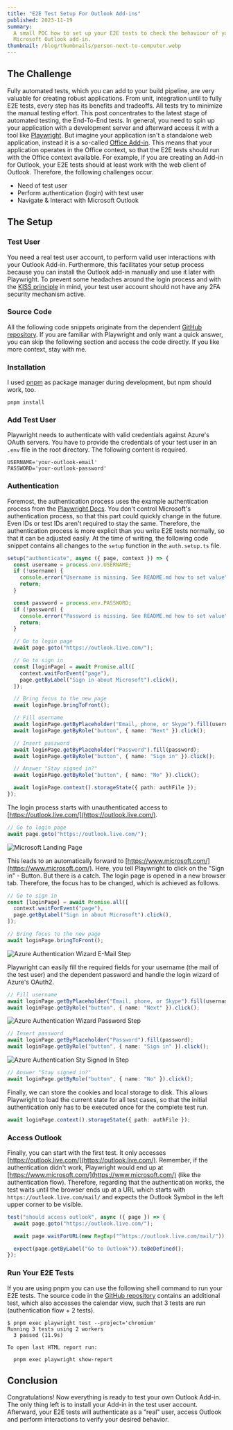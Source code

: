 ```yaml
---
title: "E2E Test Setup For Outlook Add-ins"
published: 2023-11-19
summary:
  A small POC how to set up your E2E tests to check the behaviour of your
  Microsoft Outlook add-in.
thumbnail: /blog/thumbnails/person-next-to-computer.webp
---
```


## The Challenge

Fully automated tests, which you can add to your build pipeline, are very
valuable for creating robust applications. From unit, integration until to fully
E2E tests, every step has its benefits and tradeoffs. All tests try to minimize
the manual testing effort. This post concentrates to the latest stage of
automated testing, the End-To-End tests. In general, you need to spin up your
application with a development server and afterward access it with a tool like
[Playwright](https://playwright.dev/). But imagine your application isn't a
standalone web application, instead it is a so-called
[Office Add-in](https://learn.microsoft.com/en-us/office/dev/add-ins/overview/office-add-ins).
This means that your application operates in the Office context, so that the E2E
tests should run with the Office context available. For example, if you are
creating an Add-in for Outlook, your E2E tests should at least work with the web
client of Outlook. Therefore, the following challenges occur.

- Need of test user
- Perform authentication (login) with test user
- Navigate & Interact with Microsoft Outlook

## The Setup

### Test User

You need a real test user account, to perform valid user interactions with your
Outlook Add-in. Furthermore, this facilitates your setup process because you can
install the Outlook add-in manually and use it later with Playwright. To prevent
some headaches around the login process and with the
[KISS principle](https://en.wikipedia.org/wiki/KISS_principle) in mind, your
test user account should not have any 2FA security mechanism active.

### Source Code

All the following code snippets originate from the dependent
[GitHub repository](https://github.com/larsschieffer/outlook-playwright-e2e). If
you are familiar with Playwright and only want a quick answer, you can skip the
following section and access the code directly. If you like more context, stay
with me.

### Installation

I used [pnpm](https://pnpm.io/) as package manager during development, but npm
should work, too.

```shell
pnpm install
```

### Add Test User

Playwright needs to authenticate with valid credentials against Azure's OAuth
servers. You have to provide the credentials of your test user in an `.env` file
in the root directory. The following content is required.

```BASIC
USERNAME='your-outlook-email'
PASSWORD='your-outlook-password'
```

### Authentication

Foremost, the authentication process uses the example authentication process
from the [Playwright Docs](https://playwright.dev/docs/auth). You don't control
Microsoft's authentication process, so that this part could quickly change in
the future. Even IDs or test IDs aren't required to stay the same. Therefore,
the authentication process is more explicit than you write E2E tests normally,
so that it can be adjusted easily. At the time of writing, the following code
snippet contains all changes to the `setup` function in the `auth.setup.ts`
file.

```ts
setup("authenticate", async ({ page, context }) => {
  const username = process.env.USERNAME;
  if (!username) {
    console.error("Username is missing. See README.md how to set value");
    return;
  }

  const password = process.env.PASSWORD;
  if (!password) {
    console.error("Password is missing. See README.md how to set value");
    return;
  }

  // Go to login page
  await page.goto("https://outlook.live.com/");

  // Go to sign in
  const [loginPage] = await Promise.all([
    context.waitForEvent("page"),
    page.getByLabel("Sign in about Microsoft").click(),
  ]);

  // Bring focus to the new page
  await loginPage.bringToFront();

  // Fill username
  await loginPage.getByPlaceholder("Email, phone, or Skype").fill(username);
  await loginPage.getByRole("button", { name: "Next" }).click();

  // Insert password
  await loginPage.getByPlaceholder("Password").fill(password);
  await loginPage.getByRole("button", { name: "Sign in" }).click();

  // Answer "Stay signed in?"
  await loginPage.getByRole("button", { name: "No" }).click();

  await loginPage.context().storageState({ path: authFile });
});
```

The login process starts with unauthenticated access to
[https://outlook.live.com/](https://outlook.live.com/).

```ts
// Go to login page
await page.goto("https://outlook.live.com/");
```

![Microsoft Landing Page](/blog/playwright-outlook-e2e/Outlook_Sign_In.webp)

This leads to an automatically forward to
[https://www.microsoft.com/](https://www.microsoft.com/). Here, you tell
Playwright to click on the "Sign in" - Button. But there is a catch. The login
page is opened in a new browser tab. Therefore, the focus has to be changed,
which is achieved as follows.

```ts
// Go to sign in
const [loginPage] = await Promise.all([
  context.waitForEvent("page"),
  page.getByLabel("Sign in about Microsoft").click(),
]);

// Bring focus to the new page
await loginPage.bringToFront();
```

![Azure Authentication Wizard E-Mail Step](/blog/playwright-outlook-e2e/Enter_EMail.webp)

Playwright can easily fill the required fields for your username (the mail of
the test user) and the dependent password and handle the login wizard of Azure's
OAuth2.

```ts
// Fill username
await loginPage.getByPlaceholder("Email, phone, or Skype").fill(username);
await loginPage.getByRole("button", { name: "Next" }).click();
```

![Azure Authentication Wizard Password Step](/blog/playwright-outlook-e2e/Enter_Password.webp)

```ts
// Insert password
await loginPage.getByPlaceholder("Password").fill(password);
await loginPage.getByRole("button", { name: "Sign in" }).click();
```

![Azure Authentication Sty Signed In Step](/blog/playwright-outlook-e2e/Stay_Signed_In.webp)

```ts
// Answer "Stay signed in?"
await loginPage.getByRole("button", { name: "No" }).click();
```

Finally, we can store the cookies and local storage to disk. This allows
Playwright to load the current state for all test cases, so that the initial
authentication only has to be executed once for the complete test run.

```ts
await loginPage.context().storageState({ path: authFile });
```

### Access Outlook

Finally, you can start with the first test. It only accesses
[https://outlook.live.com/](https://outlook.live.com/). Remember, if the
authentication didn't work, Playwright would end up at
[https://www.microsoft.com/](https://www.microsoft.com/) (like the
authentication flow). Therefore, regarding that the authentication works, the
test waits until the browser ends up at a URL which starts with
`https://outlook.live.com/mail/` and expects the Outlook Symbol in the left
upper corner to be visible.

```ts
test("should access outlook", async ({ page }) => {
  await page.goto("https://outlook.live.com/");

  await page.waitForURL(new RegExp("^https://outlook.live.com/mail/"));

  expect(page.getByLabel("Go to Outlook")).toBeDefined();
});
```

### Run Your E2E Tests

If you are using pnpm you can use the following shell command to run your E2E
tests. The source code in the
[GitHub repository](https://github.com/larsschieffer/outlook-playwright-e2e)
contains an additional test, which also accesses the calendar view, such that 3
tests are run (authentication flow + 2 tests).

```shell
$ pnpm exec playwright test --project='chromium'
Running 3 tests using 2 workers
  3 passed (11.9s)

To open last HTML report run:

  pnpm exec playwright show-report
```

## Conclusion

Congratulations! Now everything is ready to test your own Outlook Add-in. The
only thing left is to install your Add-in in the test user account. Afterward,
your E2E tests will authenticate as a "real" user, access Outlook and perform
interactions to verify your desired behavior.
